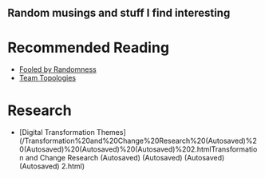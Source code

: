 ## Random musings and stuff I find interesting

# Recommended Reading
- [Fooled by Randomness](https://www.amazon.com/Fooled-Randomness-Hidden-Markets-Incerto/dp/0812975219)
- [Team Topologies](https://www.amazon.com/Team-Topologies-Organizing-Business-Technology/dp/B07VWYNGCQ/ref=sr_1_1?crid=35Q7ENS469839&keywords=team+topologies&qid=1646338586&s=books&sprefix=team+topologies%2Cstripbooks%2C142&sr=1-1)


# Research
- [Digital Transformation Themes](/Transformation%20and%20Change%20Research%20(Autosaved)%20(Autosaved)%20(Autosaved)%20(Autosaved)%202.htmlTransformation and Change Research (Autosaved) (Autosaved) (Autosaved) (Autosaved) 2.html)